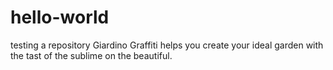 # hello-world
testing a repository
Giardino Graffiti helps you create your ideal garden with the tast of the sublime on the beautiful.
